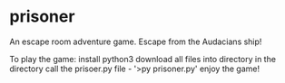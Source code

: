 # prisoner
An escape room adventure game.  Escape from the Audacians ship! 

To play the game: 
  install python3
  download all files into directory
  in the directory call the prisoer.py file - '>py prisoner.py'
  enjoy the game!
 
